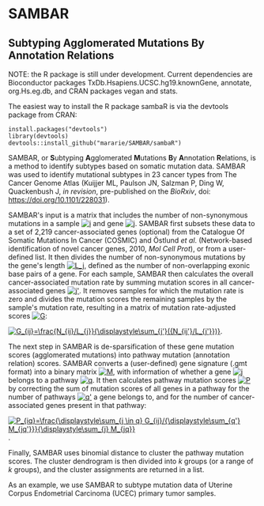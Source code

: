 # SAMBAR #
## Subtyping Agglomerated Mutations By Annotation Relations ##
NOTE: the R package is still under development. Current dependencies are Bioconductor packages TxDb.Hsapiens.UCSC.hg19.knownGene, annotate, org.Hs.eg.db, and CRAN packages vegan and stats.

The easiest way to install the R package sambaR is via the devtools package from CRAN:
```
install.packages("devtools")
library(devtools)
devtools::install_github("mararie/SAMBAR/sambaR")
```

SAMBAR, or **S**ubtyping **A**gglomerated **M**utations **B**y **A**nnotation **R**elations, is a method to identify subtypes based on somatic mutation data. SAMBAR was used to identify mutational subtypes in 23 cancer types from The Cancer Genome Atlas (Kuijjer ML, Paulson JN, Salzman P, Ding W, Quackenbush J, *in revision*, pre-published on the *BioRxiv*, doi: https://doi.org/10.1101/228031).

SAMBAR's input is a matrix that includes the number of non-synonymous mutations in a sample <a href="https://www.codecogs.com/eqnedit.php?latex=\dpi{100}&space;i" target="_blank"><img src="https://latex.codecogs.com/gif.latex?\dpi{100}&space;i" title="i" /></a> and gene <a href="https://www.codecogs.com/eqnedit.php?latex=\dpi{100}&space;j" target="_blank"><img src="https://latex.codecogs.com/gif.latex?\dpi{100}&space;j" title="j" /></a>. SAMBAR first subsets these data to a set of 2,219 cancer-associated genes (optional) from the Catalogue Of Somatic Mutations In Cancer (COSMIC) and Östlund *et al*. (Network-based identification of novel cancer genes, 2010, *Mol Cell Prot*), or from a user-defined list. It then divides the number of non-synonymous mutations by the gene's length <a href="https://www.codecogs.com/eqnedit.php?latex=L_j" target="_blank"><img src="https://latex.codecogs.com/gif.latex?L_j" title="L_j" /></a>, defined as the number of non-overlapping exonic base pairs of a gene. For each sample, SAMBAR then calculates the overall cancer-associated mutation rate by summing mutation scores in all cancer-associated genes <a href="https://www.codecogs.com/eqnedit.php?latex=\dpi{100}&space;j'" target="_blank"><img src="https://latex.codecogs.com/gif.latex?\dpi{100}&space;j'" title="j'" /></a>. It removes samples for which the mutation rate is zero and divides the mutation scores the remaining samples by the sample's mutation rate, resulting in a matrix of mutation rate-adjusted scores <a href="https://www.codecogs.com/eqnedit.php?latex=\dpi{100}&space;G" target="_blank"><img src="https://latex.codecogs.com/gif.latex?\dpi{100}&space;G" title="G" /></a>:

<a href="https://www.codecogs.com/eqnedit.php?latex=\dpi{100}&space;G_{ij}=\frac{N_{ij}/L_{j}}{\displaystyle\sum_{j'}({N_{ij'}/L_{j'}})}" target="_blank"><img src="https://latex.codecogs.com/gif.latex?\dpi{100}&space;G_{ij}=\frac{N_{ij}/L_{j}}{\displaystyle\sum_{j'}({N_{ij'}/L_{j'}})}" title="G_{ij}=\frac{N_{ij}/L_{j}}{\displaystyle\sum_{j'}({N_{ij'}/L_{j'}})}" /></a>.

The next step in SAMBAR is de-sparsification of these gene mutation scores (agglomerated mutations) into pathway mutation (annotation relation) scores. SAMBAR converts a (user-defined) gene signature (.gmt format) into a binary matrix <a href="https://www.codecogs.com/eqnedit.php?latex=\dpi{100}&space;M" target="_blank"><img src="https://latex.codecogs.com/gif.latex?\dpi{100}&space;M" title="M" /></a>, with information of whether a gene <a href="https://www.codecogs.com/eqnedit.php?latex=\dpi{100}&space;j" target="_blank"><img src="https://latex.codecogs.com/gif.latex?\dpi{100}&space;j" title="j" /></a> belongs to a pathway <a href="https://www.codecogs.com/eqnedit.php?latex=\dpi{100}&space;q" target="_blank"><img src="https://latex.codecogs.com/gif.latex?\dpi{100}&space;q" title="q" /></a>. It then calculates pathway mutation scores <a href="https://www.codecogs.com/eqnedit.php?latex=\dpi{100}&space;P" target="_blank"><img src="https://latex.codecogs.com/gif.latex?\dpi{100}&space;P" title="P" /></a> by correcting the sum of mutation scores of all genes in a pathway for the number of pathways <a href="https://www.codecogs.com/eqnedit.php?latex=\dpi{100}&space;q'" target="_blank"><img src="https://latex.codecogs.com/gif.latex?\dpi{100}&space;q'" title="q'" /></a> a gene belongs to, and for the number of cancer-associated genes present in that pathway:

<a href="https://www.codecogs.com/eqnedit.php?latex=\dpi{100}&space;P_{iq}=\frac{\displaystyle\sum_{j&space;\in&space;q}&space;G_{ij}/{\displaystyle\sum_{q'}&space;M_{jq'}}}{\displaystyle\sum_{j}&space;M_{jq}}" target="_blank"><img src="https://latex.codecogs.com/gif.latex?\dpi{100}&space;P_{iq}=\frac{\displaystyle\sum_{j&space;\in&space;q}&space;G_{ij}/{\displaystyle\sum_{q'}&space;M_{jq'}}}{\displaystyle\sum_{j}&space;M_{jq}}" title="P_{iq}=\frac{\displaystyle\sum_{j \in q} G_{ij}/{\displaystyle\sum_{q'} M_{jq'}}}{\displaystyle\sum_{j} M_{jq}}" /></a>.

Finally, SAMBAR uses binomial distance to cluster the pathway mutation scores. The cluster dendrogram is then divided into *k* groups (or a range of *k* groups), and the cluster assignments are returned in a list.

As an example, we use SAMBAR to subtype mutation data of Uterine Corpus Endometrial Carcinoma (UCEC) primary tumor samples.
